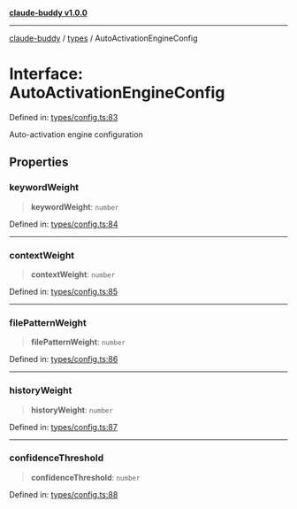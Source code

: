 [**claude-buddy v1.0.0**](../../README.md)

***

[claude-buddy](../../modules.md) / [types](../README.md) / AutoActivationEngineConfig

# Interface: AutoActivationEngineConfig

Defined in: [types/config.ts:83](https://github.com/gsetsero/assistant-integration/blob/911ddf7680199ad668404c191ed66335473fdc65/claude-buddy/src/types/config.ts#L83)

Auto-activation engine configuration

## Properties

### keywordWeight

> **keywordWeight**: `number`

Defined in: [types/config.ts:84](https://github.com/gsetsero/assistant-integration/blob/911ddf7680199ad668404c191ed66335473fdc65/claude-buddy/src/types/config.ts#L84)

***

### contextWeight

> **contextWeight**: `number`

Defined in: [types/config.ts:85](https://github.com/gsetsero/assistant-integration/blob/911ddf7680199ad668404c191ed66335473fdc65/claude-buddy/src/types/config.ts#L85)

***

### filePatternWeight

> **filePatternWeight**: `number`

Defined in: [types/config.ts:86](https://github.com/gsetsero/assistant-integration/blob/911ddf7680199ad668404c191ed66335473fdc65/claude-buddy/src/types/config.ts#L86)

***

### historyWeight

> **historyWeight**: `number`

Defined in: [types/config.ts:87](https://github.com/gsetsero/assistant-integration/blob/911ddf7680199ad668404c191ed66335473fdc65/claude-buddy/src/types/config.ts#L87)

***

### confidenceThreshold

> **confidenceThreshold**: `number`

Defined in: [types/config.ts:88](https://github.com/gsetsero/assistant-integration/blob/911ddf7680199ad668404c191ed66335473fdc65/claude-buddy/src/types/config.ts#L88)
